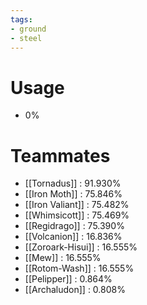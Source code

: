 ```yaml
---
tags:
- ground
- steel
---
```

# Usage
- 0%
# Teammates
- [[Tornadus]] : 91.930%
- [[Iron Moth]] : 75.846%
- [[Iron Valiant]] : 75.482%
- [[Whimsicott]] : 75.469%
- [[Regidrago]] : 75.390%
- [[Volcanion]] : 16.836%
- [[Zoroark-Hisui]] : 16.555%
- [[Mew]] : 16.555%
- [[Rotom-Wash]] : 16.555%
- [[Pelipper]] : 0.864%
- [[Archaludon]] : 0.808%